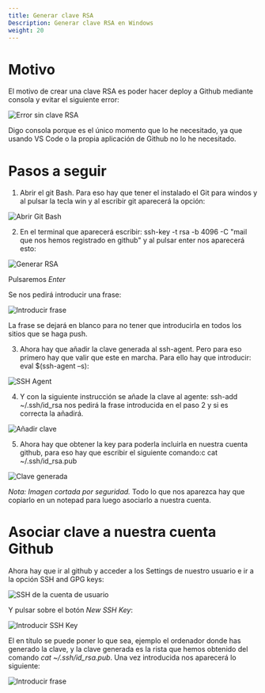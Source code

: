 ```yaml
---
title: Generar clave RSA
Description: Generar clave RSA en Windows
weight: 20
---
```


 # Motivo

 El motivo de crear una clave RSA es poder hacer deploy a Github mediante consola y evitar el siguiente error:
 
 ![Error sin clave RSA](/images/github/generar_clave_rsa/error_sin_rsa.png)
 
 Digo consola porque es el único momento que lo he necesitado, ya que usando VS Code o la propia aplicación de Github no lo he necesitado.

 # Pasos a seguir

 1.	Abrir el git Bash. Para eso hay que tener el instalado el Git para windos y al pulsar la tecla win y al escribir git aparecerá la opción:

![Abrir Git Bash](/images/github/generar_clave_rsa/abrir_git_bash.png)

2. En el terminal que aparecerá escribir: ssh-key -t rsa -b 4096 -C "mail que nos hemos registrado en github" y al pulsar enter nos aparecerá esto:

![Generar RSA](/images/github/generar_clave_rsa/generar_rsa.png)

Pulsaremos *Enter*

Se nos pedirá introducir una frase:

![Introducir frase](/images/github/generar_clave_rsa/introducir_frase.png)

La frase se dejará en blanco para no tener que introducirla en todos los sitios que se haga push.

3.	Ahora hay que añadir la clave generada al ssh-agent. Pero para eso primero hay que valir que este en marcha. Para ello hay que introducir: 	eval $(ssh-agent –s):

![SSH Agent](/images/github/generar_clave_rsa/ssh_agent.png)

4.	Y con la siguiente instrucción se añade la clave al agente: ssh-add  ~/.ssh/id_rsa nos pedirá la frase introducida en el paso 2 y si es correcta la añadirá.

![Añadir clave](/images/github/generar_clave_rsa/anyadir_clave.png)

5.	Ahora hay que obtener la key para poderla incluirla en nuestra cuenta github, para eso hay que escribir el siguiente comando:c cat ~/.ssh/id_rsa.pub

![Clave generada](/images/github/generar_clave_rsa/clave_generada.png)

*Nota: Imagen cortada por seguridad.*
Todo lo que nos aparezca hay que copiarlo en un notepad para luego asociarlo a nuestra cuenta.

# Asociar clave a nuestra cuenta Github

Ahora hay que ir al github y acceder a los Settings de nuestro usuario e ir a la opción SSH and GPG keys:

![SSH de la cuenta de usuario](/images/github/generar_clave_rsa/ssh_cuenta_usuario.png)

Y pulsar sobre el botón *New SSH Key*:

![Introducir SSH Key](/images/github/generar_clave_rsa/anayadir_clave_rsa_cuenta.png)

El en título se puede poner lo que sea, ejemplo el ordenador donde has generado la clave, y la clave generada es la rista que hemos obtenido del comando *cat ~/.ssh/id_rsa.pub*. Una vez introducida nos aparecerá lo siguiente:

![Introducir frase](/images/github/generar_clave_rsa/resultado_anyadir_clave_usuario.png)

